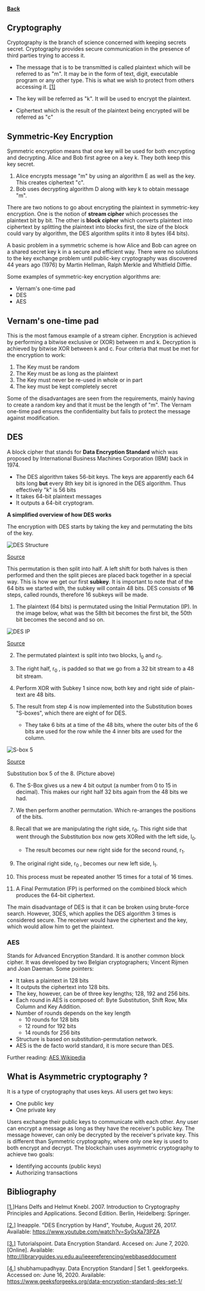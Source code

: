 #### [Back](./README.md)

## Cryptography

Cryptography is the branch of science concerned with keeping secrets secret. Cryptography provides secure communication in the presence of third parties trying to access it. 

* The message that is to be transmitted is called plaintext which will be referred to as "m". It may be in the form of text, digit, executable program or any other type. This is what we wish to protect from others accessing it. [[1]](https://ucalgary-primo.hosted.exlibrisgroup.com/primo-explore/fulldisplay?docid=01UCALG_ALMA51645328230004336&context=L&vid=UCALGARY&lang=en_US&search_scope=ONLINE_ONLY&adaptor=Local%20Search%20Engine&isFrbr=true&tab=everything&query=any,contains,basic%20cryptography&offset=0)

* The key will be referred as "k". It will be used to encrypt the plaintext.
* Ciphertext which is the result of the plaintext being encrypted will be referred as "c"

## Symmetric-Key Encryption
Symmetric encryption means that one key will be used for both encrypting and decrypting. Alice and Bob first agree on a key k. They both keep this key secret.

1. Alice encrypts message "m" by using an algorithm E as well as the key. This creates ciphertext "c". 
2. Bob uses decrypting algorithm D along with key k to obtain message "m".

There are two notions to go about encrypting the plaintext in symmetric-key encryption. One is the notion of **stream cipher** which processes the plaintext bit by bit. The other is **block cipher** which converts plaintext into ciphertext by splitting the plaintext into blocks first, the size of the block could vary by algorithm, the DES algorithm splits it into 8 bytes (64 bits).

A basic problem in a symmetric scheme is how Alice and Bob can agree on a shared secret key k in a secure and efficient way. 
There were no solutions to the key exchange problem until public-key cryptography was discovered 44 years ago (1976) by Martin Hellman, Ralph Merkle and Whitfield Diffie.

Some examples of symmetric-key encryption algorithms are:
* Vernam's one-time pad
* DES
* AES

## Vernam's one-time pad
 This is the most famous example of a stream cipher. Encryption is achieved by performing a bitwise exclusive or (XOR) between m and k. Decryption is achieved by bitwise XOR between k and c.
 Four criteria that must be met for the encryption to work:
 1. The Key must be random
 2. The Key must be as long as the plaintext
 3. The Key must never be re-used in whole or in part
 4. The key must be kept completely secret  

Some of the disadvantages are seen from the requirements, mainly having to create a random key and that it must be the length of "m". 
The Vernam one-time pad ensures the confidentiality but fails to protect the message against modification.

## DES
A block cipher that stands for **Data Encryption Standard** which was proposed by International Business Machines Corporation (IBM) back in 1974.

* The DES algorithm takes 56-bit keys. The keys are apparently each 64 bits long **but** every 8th key bit is ignored in the DES algorithm. Thus effectively "k" is 56 bits 
* It takes 64-bit plaintext messages
* It outputs a 64-bit cryptogram. 



**A simplified overview of how DES works**

The encryption with DES starts by taking the key and permutating the bits of the key. 

![DES Structure](https://github.com/TheCountOfPeru/IT-Security-For-Dummies/blob/master/images/des_structure.jpg)

[Source](https://www.tutorialspoint.com/cryptography/data_encryption_standard.htm)

This permutation is then split into half. A left shift for both halves is then performed and then the split pieces are placed back together in a special way. This is how we get our first **subkey**. It is important to note that of the 64 bits we started with, the subkey will contain 48 bits. DES consists of **16** steps, called rounds, therefore 16 subkeys will be made.

1. The plaintext (64 bits) is permutated using the Initial Permutation (IP). In the image below, what was the 58th bit becomes the first bit, the 50th bit becomes the second and so on.

![DES IP](https://github.com/TheCountOfPeru/IT-Security-For-Dummies/blob/master/images/Initial-Permutation.png)

[Source](https://en.wikipedia.org/wiki/DES_supplementary_material)

2. The permutated plaintext is split into two blocks, l<sub>0</sub> and r<sub>0</sub>.

3. The right half, r<sub>0</sub> , is padded so that we go from a 32 bit stream to a 48 bit stream. 

4. Perform XOR with Subkey 1 since now, both key and right side of plain-text are 48 bits.

5. The result from step 4 is now implemented into the Substitution boxes "S-boxes", which there are eight of for DES. 
    * They take 6 bits at a time of the 48 bits, where the outer bits of the 6 bits are used for the row while the 4 inner bits are used for the column. 

![S-box 5](https://github.com/TheCountOfPeru/IT-Security-For-Dummies/blob/master/images/FifthS-Box.png)

[Source](https://en.wikipedia.org/wiki/DES_supplementary_material)

Substitution box 5 of the 8. (Picture above)

6. The S-Box gives us a new 4 bit output (a number from 0 to 15 in decimal). This makes our right half 32 bits again from the 48 bits we had.

7. We then perform another permutation. Which re-arranges the positions of the bits.

8. Recall that we are manipulating the right side, r<sub>0</sub>. This right side that went through the Substitution box now gets XORed with the left side, l<sub>0</sub>. 
    * The result becomes our new right side for the second round, r<sub>1</sub>.
9. The original right side, r<sub>0</sub> , becomes our new left side, l<sub>1</sub>. 
10. This process must be repeated another 15 times for a total of 16 times.
11. A Final Permutation (FP) is performed on the combined block which produces the 64-bit ciphertext.

The main disadvantage of DES is that it can be broken using brute-force search. However, 3DES, which applies the DES algorithm 3 times is considered secure. The receiver would have the ciphertext and the key, which would allow him to get the plaintext.
    
### AES
Stands for Advanced Encryption Standard. It is another common block cipher. It was developed by two Belgian cryptographers; Vincent Rijmen and Joan Daeman. Some pointers:
* It takes a plaintext in 128 bits
* It outputs the ciphertext into 128 bits. 
* The key, however, can be of three key lengths; 128, 192 and 256 bits.
* Each round in AES is composed of: Byte Substitution, Shift Row, Mix Column and Key Addition.
* Number of rounds depends on the key length
    * 10 rounds for 128 bits
    * 12 round for 192 bits
    * 14 rounds for 256 bits
* Structure is based on substitution-permutation network.
* AES is the de facto world standard, it is more secure than DES.


Further reading: [AES Wikipedia](https://en.wikipedia.org/wiki/Advanced_Encryption_Standard)

## What is Asymmetric cryptography ?
It is a type of cryptography that uses keys. All users get two keys:

* One public key
* One private key

Users exchange their public keys to communicate with each other. Any user can encrypt a message as long as they have the receiver's public key. The message however, can only be decrypted by the receiver's private key. This is different than Symmetric cryptography, where only one key is used to both encrypt and decrypt. The blockchain uses asymmetric cryptography to achieve two goals:

* Identifying accounts (public keys)
* Authorizing transactions

## Bibliography
[[1.]](https://ucalgary-primo.hosted.exlibrisgroup.com/primo-explore/fulldisplay?docid=01UCALG_ALMA51645328230004336&context=L&vid=UCALGARY&lang=en_US&search_scope=ONLINE_ONLY&adaptor=Local%20Search%20Engine&isFrbr=true&tab=everything&query=any,contains,basic%20cryptography&offset=0)Hans Delfs and Helmut Knebl. 2007. Introduction to Cryptography Principles and Applications. Second Edition. Berlin, Heidelberg: Springer.

[[2.]](https://www.youtube.com/watch?v=Sy0sXa73PZA) Ineapple. "DES Encryption by Hand", Youtube, August 26, 2017. Available: https://www.youtube.com/watch?v=Sy0sXa73PZA

[[3.]](https://www.tutorialspoint.com/cryptography/data_encryption_standard.htm) Tutorialspoint. Data Encryption Standard. Accesed on: June 7, 2020. [Online]. Available: http://libraryguides.vu.edu.au/ieeereferencing/webbaseddocument

[[4.]](https://www.geeksforgeeks.org/data-encryption-standard-des-set-1/) shubhamupadhyay. Data Encryption Standard | Set 1. geekforgeeks. Accessed on: June 16, 2020. Available: https://www.geeksforgeeks.org/data-encryption-standard-des-set-1/
